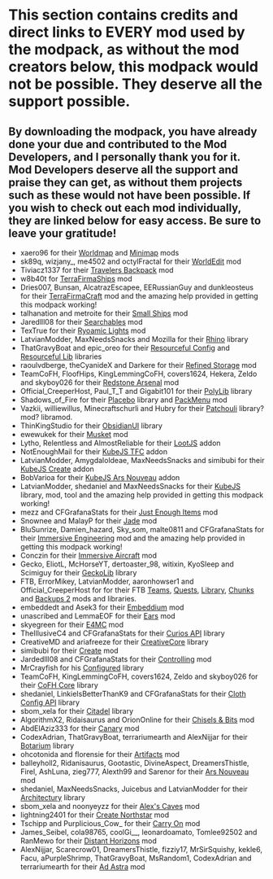 # This section contains credits and direct links to EVERY mod used by the modpack, as without the mod creators below, this modpack would not be possible. They deserve all the support possible.
## By downloading the modpack, you have already done your due and contributed to the Mod Developers, and I personally thank you for it. Mod Developers deserve all the support and praise they can get, as without them projects such as these would not have been possible. If you wish to check out each mod individually, they are linked below for easy access. Be sure to leave your gratitude!
* xaero96 for their [Worldmap](https://www.curseforge.com/minecraft/mc-mods/xaeros-world-map?page=51) and [Minimap](https://www.curseforge.com/minecraft/mc-mods/xaeros-minimap) mods
* sk89q, wizjany_, me4502 and octylFractal for their [WorldEdit](https://www.curseforge.com/minecraft/mc-mods/worldedit) mod
* Tiviacz1337 for their [Travelers Backpack](https://www.curseforge.com/minecraft/mc-mods/travelers-backpack) mod
* w8b40t for [TerraFirmaShips](https://www.curseforge.com/minecraft/mc-mods/terrafirmaships) mod
* Dries007, Bunsan, AlcatrazEscapee, EERussianGuy and dunkleosteus for their [TerraFirmaCraft](https://www.curseforge.com/minecraft/mc-mods/terrafirmacraft) mod and the amazing help provided in getting this modpack working!
* talhanation and metroite for their [Small Ships](https://www.curseforge.com/minecraft/mc-mods/small-ships) mod
* Jaredlll08 for their [Searchables](https://www.curseforge.com/minecraft/mc-mods/searchables) mod
* TexTrue for their [Ryoamic Lights](https://www.curseforge.com/minecraft/mc-mods/ryoamiclights) mod
* LatvianModder, MaxNeedsSnacks and Mozilla for their [Rhino](https://www.curseforge.com/minecraft/mc-mods/rhino) library
* ThatGravyBoat and epic_oreo for their [Resourceful Config](https://www.curseforge.com/minecraft/mc-mods/resourceful-config) and [Resourceful Lib](https://www.curseforge.com/minecraft/mc-mods/resourceful-lib) libraries
* raoulvdberge, theCyanideX and Darkere for their [Refined Storage](https://www.curseforge.com/minecraft/mc-mods/refined-storage) mod
* TeamCoFH, FloofHips, KingLemmingCoFH, covers1624, Hekera, Zeldo and skyboy026 for their [Redstone Arsenal](https://www.curseforge.com/minecraft/mc-mods/redstone-arsenal) mod
* Official_CreeperHost, Paul_T_T and Gigabit101 for their [PolyLib](https://www.curseforge.com/minecraft/mc-mods/polylib) library
* Shadows_of_Fire for their [Placebo](https://www.curseforge.com/minecraft/mc-mods/placebo) library and [PackMenu](https://www.curseforge.com/minecraft/mc-mods/packmenu) mod
* Vazkii, williewillus, Minecraftschurli and Hubry for their [Patchouli](https://www.curseforge.com/minecraft/mc-mods/patchouli) library? mod? libramod.
* ThinKingStudio for their [ObsidianUI](https://modrinth.com/mod/obsidianui) library
* ewewukek for their [Musket](https://www.curseforge.com/minecraft/mc-mods/ewewukeks-musket-mod) mod
* Lytho, Relentless and AlmostReliable for their [LootJS](https://www.curseforge.com/minecraft/mc-mods/lootjs) addon
* NotEnoughMail for their [KubeJS TFC](https://www.curseforge.com/minecraft/mc-mods/kubejs-tfc) addon
* LatvianModder, Amygdaloldeae, MaxNeedsSnacks and simibubi for their [KubeJS Create](https://www.curseforge.com/minecraft/mc-mods/kubejs-create) addon
* BobVarioa for their [KubeJS Ars Nouveau](https://www.curseforge.com/minecraft/mc-mods/kubejs-ars-nouveau) addon
* LatvianModder, shedaniel and MaxNeedsSnacks for their [KubeJS](https://www.curseforge.com/minecraft/mc-mods/kubejs/files?gameVersionTypeId=1) library, mod, tool and the amazing help provided in getting this modpack working!
* mezz and CFGrafanaStats for their [Just Enough Items](https://www.curseforge.com/minecraft/mc-mods/jei) mod
* Snownee and MalayP for their [Jade](https://www.curseforge.com/minecraft/mc-mods/jade) mod
* BluSunrize, Damien_hazard, Sky_som, malte0811 and CFGrafanaStats for their [Immersive Engineering](https://www.curseforge.com/minecraft/mc-mods/immersive-engineering) mod and the amazing help provided in getting this modpack working!
* Conczin for their [Immersive Aircraft](https://www.curseforge.com/minecraft/mc-mods/immersive-aircraft) mod
* Gecko, EliotL, McHorseYT, dertoaster_98, witixin, KyoSleep and Scimiguy for their [GeckoLib](https://www.curseforge.com/minecraft/mc-mods/geckolib) library
* FTB, ErrorMikey, LatvianModder, aaronhowser1 and Official_CreeperHost for for their FTB [Teams](https://www.curseforge.com/minecraft/mc-mods/ftb-teams-forge), [Quests](https://www.curseforge.com/minecraft/mc-mods/ftb-quests-forge), [Library](https://www.curseforge.com/minecraft/mc-mods/ftb-library-forge), [Chunks](https://www.curseforge.com/minecraft/mc-mods/ftb-chunks-forge) and [Backups 2](https://www.curseforge.com/minecraft/mc-mods/ftb-backups-2) mods and libraries.
* embeddedt and Asek3 for their [Embeddium](https://www.curseforge.com/minecraft/mc-mods/embeddium) mod
* unascribed and LemmaEOF for their [Ears](https://www.curseforge.com/minecraft/mc-mods/ears/files/4452800) mod
* skyegreen for their [E4MC](https://www.curseforge.com/minecraft/mc-mods/e4mc) mod
* TheIllusiveC4 and CFGrafanaStats for their [Curios API](https://www.curseforge.com/minecraft/mc-mods/curios) library
* CreativeMD and ariafreeze for their [CreativeCore](https://www.curseforge.com/minecraft/mc-mods/creativecore) library
* simibubi for their [Create](https://www.curseforge.com/minecraft/mc-mods/create) mod
* Jardedlll08 and CFGrafanaStats for their [Controlling](https://www.curseforge.com/minecraft/mc-mods/controlling/files/5292482) mod
* MrCrayfish for his [Configured](https://www.curseforge.com/minecraft/mc-mods/configured) library
* TeamCoFH, KingLemmingCoFH, covers1624, Zeldo and skyboy026 for their [CoFH Core](https://www.curseforge.com/minecraft/mc-mods/cofh-core) library
* shedaniel, LinkieIsBetterThanK9 and CFGrafanaStats for their [Cloth Config API](https://www.curseforge.com/minecraft/mc-mods/cloth-config) library
* sbom_xela for their [Citadel](https://www.curseforge.com/minecraft/mc-mods/citadel) library
* AlgorithmX2, Ridaisaurus and OrionOnline for their [Chisels & Bits](https://www.curseforge.com/minecraft/mc-mods/chisels-bits) mod
* AbdElAziz333 for their [Canary](https://www.curseforge.com/minecraft/mc-mods/canary/files) mod
* CodexAdrian, ThatGravyBoat, terrariumearth and AlexNijjar for their [Botarium](https://www.curseforge.com/minecraft/mc-mods/botarium) library
* ohcotonida and florensie for their [Artifacts](https://www.curseforge.com/minecraft/mc-mods/artifacts) mod
* balleyholl2, Ridanisaurus, Gootastic, DivineAspect, DreamersThistle, Firel, AshLuna, zieg777, Alexth99 and Sarenor for their [Ars Nouveau](https://www.curseforge.com/minecraft/mc-mods/ars-nouveau) mod
* shedaniel, MaxNeedsSnacks, Juicebus and LatvianModder for their [Architectury](https://www.curseforge.com/minecraft/mc-mods/architectury-api) library
* sbom_xela and noonyeyzz for their [Alex's Caves](https://www.curseforge.com/minecraft/mc-mods/alexs-caves) mod
* lightning2401 for their [Create Northstar](https://www.curseforge.com/minecraft/mc-mods/create-northstar) mod
* Tschipp and Purplicious_Cow_ for their [Carry On](https://www.curseforge.com/minecraft/mc-mods/carry-on) mod
* James_Seibel, cola98765, coolGi__, leonardoamato, Tomlee92502 and RanMewo for their [Distant Horizons](https://www.curseforge.com/minecraft/mc-mods/distant-horizons) mod
* AlexNijjar, Scarecrow01, DreamersThistle, fizziy17, MrSirSquishy, kekle6, Facu, aPurpleShrimp, ThatGravyBoat, MsRandom1, CodexAdrian and terrariumearth for their [Ad Astra](https://www.curseforge.com/minecraft/mc-mods/ad-astra) mod
